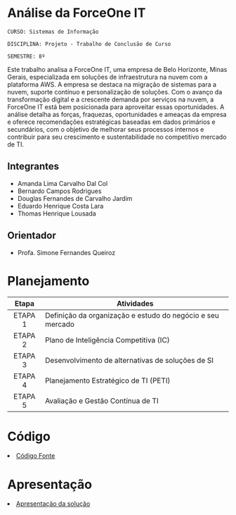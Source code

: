 # Análise da ForceOne IT

`CURSO: Sistemas de Informação`

`DISCIPLINA: Projeto - Trabalho de Conclusão de Curso`

`SEMESTRE: 8º`

Este trabalho analisa a ForceOne IT, uma empresa de Belo Horizonte, Minas Gerais, especializada em soluções de infraestrutura na nuvem com a plataforma AWS. A empresa se destaca na migração de sistemas para a nuvem, suporte contínuo e personalização de soluções. Com o avanço da transformação digital e a crescente demanda por serviços na nuvem, a ForceOne IT está bem posicionada para aproveitar essas oportunidades. A análise detalha as forças, fraquezas, oportunidades e ameaças da empresa e oferece recomendações estratégicas baseadas em dados primários e secundários, com o objetivo de melhorar seus processos internos e contribuir para seu crescimento e sustentabilidade no competitivo mercado de TI.

## Integrantes

* Amanda Lima Carvalho Dal Col
* Bernardo Campos Rodrigues
* Douglas Fernandes de Carvalho Jardim
* Eduardo Henrique Costa Lara
* Thomas Henrique Lousada


## Orientador

* Profa. Simone Fernandes Queiroz

# Planejamento

| Etapa         | Atividades |
|  :----:   | ----------- |
| ETAPA 1         | Definição da organização e estudo do negócio e seu mercado <br> |
| ETAPA 2         | Plano de Inteligência Competitiva (IC) <br> |
| ETAPA 3         | Desenvolvimento de alternativas de soluções de SI <br> |
| ETAPA 4        | Planejamento Estratégico de TI (PETI) <br>  |   
| ETAPA 5        | Avaliação e Gestão Contínua de TI <br>  |   

# Código

<li><a href="src/README.md"> Código Fonte</a></li>

# Apresentação

<li><a href="presentation/README.md"> Apresentação da solução</a></li>
